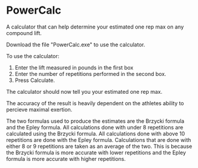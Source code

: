 # PowerCalc
A calculator that can help determine your estimated one rep max on any compound lift.

Download the file "PowerCalc.exe" to use the calculator.

To use the calculator: 
1. Enter the lift measured in pounds in the first box 
2. Enter the number of repetitions performed in the second box.
3. Press Calculate.

The calculator should now tell you your estimated one rep max.

The accuracy of the result is heavily dependent on the athletes ability to percieve maximal exertion.

The two formulas used to produce the estimates are the Brzycki formula and the Epley formula.
All calculations done with under 8 repetitions are calculated using the Brzycki formula.
All calculations done with above 10 repetitions are done with the Epley formula.
Calculations that are done with either 8 or 9 repetitions are taken as an average of the two.
This is because the Brzycki formula is more accurate with lower repetitions and the Epley formula is more
accurate with higher repetitions.

